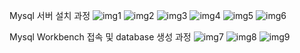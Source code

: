 Mysql 서버 설치 과정
![img1](https://github.com/YOSong1/Vuejs/assets/43607595/ffad01be-37fc-4988-b8d7-8ce21357268f)
![img2](https://github.com/YOSong1/Vuejs/assets/43607595/35ee622a-05e8-4593-8fa0-8b2b47e7ea80)
![img3](https://github.com/YOSong1/Vuejs/assets/43607595/e362534e-c7dc-422c-9217-b4d0968375c1)
![img4](https://github.com/YOSong1/Vuejs/assets/43607595/e32e1e57-73d9-42ca-9914-ff124e203013)
![img5](https://github.com/YOSong1/Vuejs/assets/43607595/a044fc1e-9cb2-46d9-98ff-8770fef5e7fe)
![img6](https://github.com/YOSong1/Vuejs/assets/43607595/bfeee217-96a9-4b37-965c-a4df5f9a47e9)


Mysql Workbench 접속 및 database 생성 과정
![img7](https://github.com/YOSong1/Vuejs/assets/43607595/0f1fb25b-b98a-429b-aa8c-62deea80078e)
![img8](https://github.com/YOSong1/Vuejs/assets/43607595/6891aa25-343c-44b9-84f4-c82cd3c6a2d0)
![img9](https://github.com/YOSong1/Vuejs/assets/43607595/7be68041-010a-4166-baeb-5385f994b19f)
